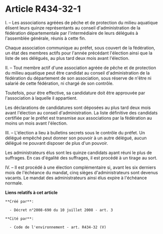 # Article R434-32-1

I. – Les associations agréées de pêche et de protection du milieu aquatique élisent leurs quinze représentants au conseil
d'administration de la fédération départementale par l'intermédiaire de leurs délégués à l'assemblée générale, réunis à cette
fin.

Chaque association communique au préfet, sous couvert de la fédération, un état des membres actifs pour l'année précédant
l'élection ainsi que la liste de ses délégués, au plus tard deux mois avant l'élection.

II. – Tout membre actif d'une association agréée de pêche et de protection du milieu aquatique peut être candidat au conseil
d'administration de la fédération du département de son association, sous réserve de n'être ni salarié de cette fédération,
ni chargé de son contrôle.

Toutefois, pour être effective, sa candidature doit être approuvée par l'association à laquelle il appartient.

Les déclarations de candidatures sont déposées au plus tard deux mois avant l'élection au conseil d'administration. La liste
définitive des candidats certifiée par le préfet est transmise aux associations par la fédération au moins un mois avant
l'élection.

III. – L'élection a lieu à bulletins secrets sous le contrôle du préfet. Un délégué empêché peut donner son pouvoir à un
autre délégué, aucun délégué ne pouvant disposer de plus d'un pouvoir.

Les administrateurs élus sont les quinze candidats ayant réuni le plus de suffrages. En cas d'égalité des suffrages, il est
procédé à un tirage au sort.

IV. – Il est procédé à une élection complémentaire si, avant les six derniers mois de l'échéance du mandat, cinq sièges
d'administrateurs sont devenus vacants. Le mandat des administrateurs ainsi élus expire à l'échéance normale.

**Liens relatifs à cet article**

	**Créé par**:

	  - Décret n°2008-690 du 10 juillet 2008 - art. 3

	**Cité par**:

	  - Code de l'environnement - art. R434-32 (V)
